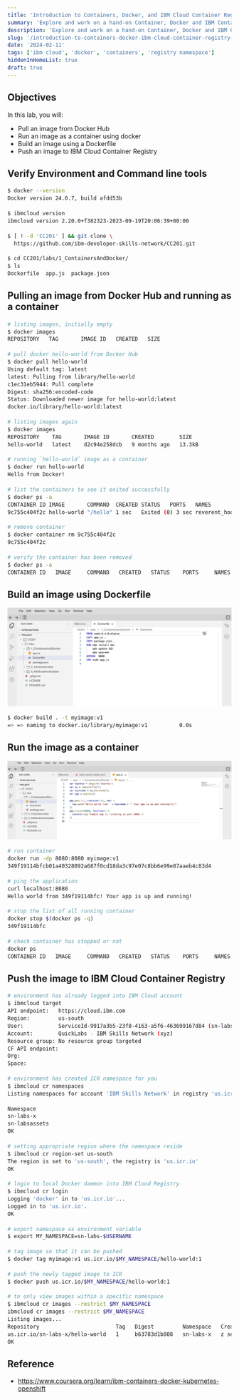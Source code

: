 ```yaml
---
title: 'Introduction to Containers, Docker, and IBM Cloud Container Registry Lab'
summary: 'Explore and work on a hand-on Container, Docker and IBM Container Registry Lab'
description: 'Explore and work on a hand-on Container, Docker and IBM Container Registry Lab'
slug: '/introduction-to-containers-docker-ibm-cloud-container-registry-lab'
date: '2024-02-11'
tags: ['ibm cloud', 'docker', 'containers', 'registry namespace']
hiddenInHomeList: true
draft: true
---
```


## Objectives

In this lab, you will:

- Pull an image from Docker Hub
- Run an image as a container using docker
- Build an image using a Dockerfile
- Push an image to IBM Cloud Container Registry

## Verify Environment and Command line tools

```bash
$ docker --version
Docker version 24.0.7, build afdd53b

$ ibmcloud version
ibmcloud version 2.20.0+f382323-2023-09-19T20:06:39+00:00

$ [ ! -d 'CC201' ] && git clone \
  https://github.com/ibm-developer-skills-network/CC201.git

$ cd CC201/labs/1_ContainersAndDocker/
$ ls
Dockerfile  app.js  package.json
```

## Pulling an image from Docker Hub and running as a container

```bash
# listing images, initially empty
$ docker images
REPOSITORY   TAG       IMAGE ID   CREATED   SIZE

# pull docker hello-world from Docker Hub
$ docker pull hello-world
Using default tag: latest
latest: Pulling from library/hello-world
c1ec31eb5944: Pull complete
Digest: sha256:encoded-code
Status: Downloaded newer image for hello-world:latest
docker.io/library/hello-world:latest

# listing images again
$ docker images
REPOSITORY    TAG       IMAGE ID       CREATED        SIZE
hello-world   latest    d2c94e258dcb   9 months ago   13.3kB

# running `hello-world` image as a container
$ docker run hello-world
Hello from Docker!

# list the containers to see it exited successfully
$ docker ps -a
CONTAINER ID IMAGE       COMMAND  CREATED STATUS   PORTS   NAMES
9c755c404f2c hello-world "/hello" 1 sec   Exited (0) 3 sec reverent_hoover

# remove container
$ docker container rm 9c755c404f2c
9c755c404f2c

# verify the container has been removed
$ docker ps -a
CONTAINER ID   IMAGE     COMMAND   CREATED   STATUS    PORTS     NAMES
```

## Build an image using Dockerfile

![Exploring Dockerfile](img/exploring-dockerfile.webp)

```bash
$ docker build . -t myimage:v1
=> => naming to docker.io/library/myimage:v1          0.0s
```

## Run the image as a container

![Exploring codebase](img/exploring-codebase.webp)

```bash
# run container
docker run -dp 8080:8080 myimage:v1
349f19114bfcb01a40328092a687f0cd18da3c97e07c8bb6e99e87aaeb4c83d4

# ping the application
curl localhost:8080
Hello world from 349f19114bfc! Your app is up and running!

# stop the list of all running container
docker stop $(docker ps -q)
349f19114bfc

# check container has stopped or not
docker ps
CONTAINER ID   IMAGE     COMMAND   CREATED   STATUS    PORTS     NAMES
```

## Push the image to IBM Cloud Container Registry

```bash
# environment has already logged into IBM Cloud account
$ ibmcloud target
API endpoint:   https://cloud.ibm.com
Region:         us-south
User:           ServiceId-9917a3b5-23f8-4163-a5f6-463699167d84 (sn-labs-x)
Account:        QuickLabs - IBM Skills Network (xyz)
Resource group: No resource group targeted
CF API endpoint:
Org:
Space:

# environment has created ICR namespace for you
$ ibmcloud cr namespaces
Listing namespaces for account 'IBM Skills Network' in registry 'us.icr.io'.

Namespace
sn-labs-x
sn-labsassets
OK

# setting appropriate region where the namespace reside
$ ibmcloud cr region-set us-south
The region is set to 'us-south', the registry is 'us.icr.io'
OK

# login to local Docker daemon into IBM Cloud Registry
$ ibmcloud cr login
Logging 'docker' in to 'us.icr.io'...
Logged in to 'us.icr.io'.
OK

# export namespace as environment variable
$ export MY_NAMESPACE=sn-labs-$USERNAME

# tag image so that it can be pushed
$ docker tag myimage:v1 us.icr.io/$MY_NAMESPACE/hello-world:1

# push the newly tagged image to ICR
$ docker push us.icr.io/$MY_NAMESPACE/hello-world:1

# to only view images within a specific namespace
$ ibmcloud cr images --restrict $MY_NAMESPACE
ibmcloud cr images --restrict $MY_NAMESPACE
Listing images...
Repository                        Tag   Digest         Namespace   Created
us.icr.io/sn-labs-x/hello-world   1     b63783d1b808   sn-labs-x   z sec
OK
```

## Reference

- <https://www.coursera.org/learn/ibm-containers-docker-kubernetes-openshift>
